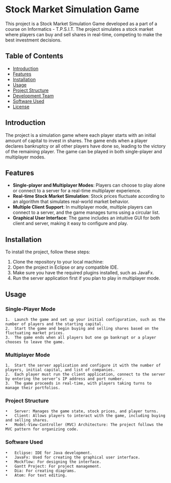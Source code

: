 # Stock Market Simulation Game

This project is a Stock Market Simulation Game developed as a part of a course on Informatics - T.P.S.I.T. The project simulates a stock market where players can buy and sell shares in real-time, competing to make the best investment decisions.

## Table of Contents

- [Introduction](#introduction)
- [Features](#features)
- [Installation](#installation)
- [Usage](#usage)
- [Project Structure](#project-structure)
- [Development Team](#development-team)
- [Software Used](#software-used)
- [License](#license)

## Introduction

The project is a simulation game where each player starts with an initial amount of capital to invest in shares. The game ends when a player declares bankruptcy or all other players have done so, leading to the victory of the remaining player. The game can be played in both single-player and multiplayer modes.

## Features

- **Single-player and Multiplayer Modes**: Players can choose to play alone or connect to a server for a real-time multiplayer experience.
- **Real-time Stock Market Simulation**: Stock prices fluctuate according to an algorithm that simulates real-world market behavior.
- **Multiple Client Support**: In multiplayer mode, multiple players can connect to a server, and the game manages turns using a circular list.
- **Graphical User Interface**: The game includes an intuitive GUI for both client and server, making it easy to configure and play.

## Installation

To install the project, follow these steps:

1. Clone the repository to your local machine:
2.	Open the project in Eclipse or any compatible IDE.
3.	Make sure you have the required plugins installed, such as JavaFx.
4.	Run the server application first if you plan to play in multiplayer mode.

## Usage

### Single-Player Mode

	1.	Launch the game and set up your initial configuration, such as the number of players and the starting capital.
	2.	Start the game and begin buying and selling shares based on the fluctuating market prices.
	3.	The game ends when all players but one go bankrupt or a player chooses to leave the game.

### Multiplayer Mode

	1.	Start the server application and configure it with the number of players, initial capital, and list of companies.
	2.	Each player must run the client application, connect to the server by entering the server’s IP address and port number.
	3.	The game proceeds in real-time, with players taking turns to manage their portfolios.

### Project Structure

	•	Server: Manages the game state, stock prices, and player turns.
	•	Client: Allows players to interact with the game, including buying and selling shares.
	•	Model-View-Controller (MVC) Architecture: The project follows the MVC pattern for organizing code.

### Software Used

	•	Eclipse: IDE for Java development.
	•	JavaFx: Used for creating the graphical user interface.
	•	Mockflow: For designing the interface.
	•	Gantt Project: For project management.
	•	Dia: For creating diagrams.
	•	Atom: For text editing.
